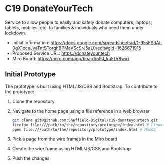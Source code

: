# C19 DonateYourTech

Service to allow people to easily and safely donate computers, laptops,
tablets, mobiles, etc. to families & individuals who need them under lockdown.

- Initial Information: https://docs.google.com/spreadsheets/d/1-95sFSdAi-0gX1cceJvaTntSTorqhBPMaVScSrJ5aL0/edit#gid=1626671915
- Proposed Service URL: https://donateyour.tech
- Miro Board: https://miro.com/app/board/o9J_kuEDr8w=/

## Initial Prototype

The prototype is built using HTML/JS/CSS and Bootstrap. To contribute to the
prototype:

1. Clone the repository
2. Navigate to the home page using a file reference in a web browser

    ```sh
    git clone git@github.com:Sheffield-Digital/c19-donateyourtech.git
    firefox file:///path/to/the/repository/prototype/index.html # Linux
    open file:///path/to/the/repository/prototype/index.html # MacOS
    ```

3. Pick a page from the wire frames in the Miro board
4. Create the wire frame using HTML/JS/CSS and Bootstrap
5. Push the changes
